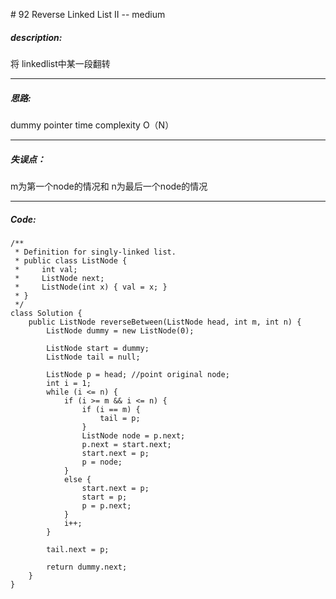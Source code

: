 \# 92 Reverse Linked List II -- medium
##### description:
将 linkedlist中某一段翻转
****************
##### 思路:
dummy pointer
time complexity O（N）
**********
##### 失误点：
m为第一个node的情况和 n为最后一个node的情况
********
##### Code:
```
/**
 * Definition for singly-linked list.
 * public class ListNode {
 *     int val;
 *     ListNode next;
 *     ListNode(int x) { val = x; }
 * }
 */
class Solution {
    public ListNode reverseBetween(ListNode head, int m, int n) {
        ListNode dummy = new ListNode(0);

        ListNode start = dummy;
        ListNode tail = null;

        ListNode p = head; //point original node;
        int i = 1;
        while (i <= n) {
            if (i >= m && i <= n) {
                if (i == m) {
                    tail = p;
                }
                ListNode node = p.next;
                p.next = start.next;
                start.next = p;
                p = node;
            }
            else {
                start.next = p;
                start = p;
                p = p.next;
            }
            i++;            
        }

        tail.next = p;

        return dummy.next;
    }
}
```
